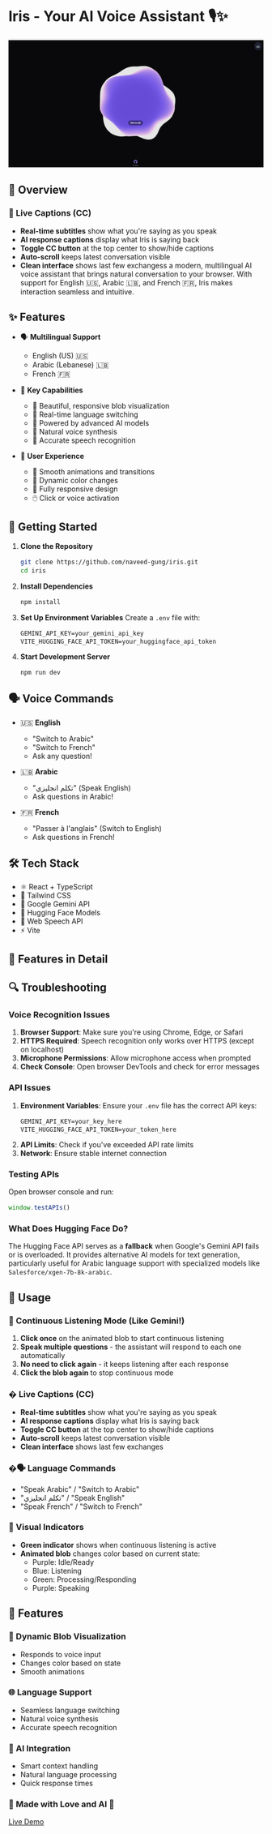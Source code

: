 # Iris - Your AI Voice Assistant 🎙️✨

![Iris Voice Assistant Preview](/public/image.png)

## 🌟 Overview

### 💬 Live Captions (CC)
- **Real-time subtitles** show what you're saying as you speak
- **AI response captions** display what Iris is saying back
- **Toggle CC button** at the top center to show/hide captions
- **Auto-scroll** keeps latest conversation visible
- **Clean interface** shows last few exchangess a modern, multilingual AI voice assistant that brings natural conversation to your browser. With support for English 🇺🇸, Arabic 🇱🇧, and French 🇫🇷, Iris makes interaction seamless and intuitive.

## ✨ Features

- 🗣️ **Multilingual Support**
  - English (US) 🇺🇸
  - Arabic (Lebanese) 🇱🇧
  - French 🇫🇷

- 🎯 **Key Capabilities**
  - 🎨 Beautiful, responsive blob visualization
  - 🔄 Real-time language switching
  - 🤖 Powered by advanced AI models
  - 🎵 Natural voice synthesis
  - 🎤 Accurate speech recognition

- 💫 **User Experience**
  - 🌊 Smooth animations and transitions
  - 🎨 Dynamic color changes
  - 📱 Fully responsive design
  - 🖱️ Click or voice activation

## 🚀 Getting Started

1. **Clone the Repository**
   ```bash
   git clone https://github.com/naveed-gung/iris.git
   cd iris
   ```

2. **Install Dependencies**
   ```bash
   npm install
   ```

3. **Set Up Environment Variables**
   Create a `.env` file with:
   ```env
   GEMINI_API_KEY=your_gemini_api_key
   VITE_HUGGING_FACE_API_TOKEN=your_huggingface_api_token
   ```

4. **Start Development Server**
   ```bash
   npm run dev
   ```

## 🗣️ Voice Commands

- 🇺🇸 **English**
  - "Switch to Arabic"
  - "Switch to French"
  - Ask any question!

- 🇱🇧 **Arabic**
  - "تكلم انجليزي" (Speak English)
  - Ask questions in Arabic!

- 🇫🇷 **French**
  - "Passer à l'anglais" (Switch to English)
  - Ask questions in French!

## 🛠️ Tech Stack

- ⚛️ React + TypeScript
- 🎨 Tailwind CSS
- 🧠 Google Gemini API
- 🤖 Hugging Face Models
- 🎵 Web Speech API
- ⚡ Vite

## 🌈 Features in Detail

## 🔍 Troubleshooting

### Voice Recognition Issues
1. **Browser Support**: Make sure you're using Chrome, Edge, or Safari
2. **HTTPS Required**: Speech recognition only works over HTTPS (except on localhost)
3. **Microphone Permissions**: Allow microphone access when prompted
4. **Check Console**: Open browser DevTools and check for error messages

### API Issues
1. **Environment Variables**: Ensure your `.env` file has the correct API keys:
   ```env
   GEMINI_API_KEY=your_key_here
   VITE_HUGGING_FACE_API_TOKEN=your_token_here
   ```
2. **API Limits**: Check if you've exceeded API rate limits
3. **Network**: Ensure stable internet connection

### Testing APIs
Open browser console and run:
```javascript
window.testAPIs()
```

### What Does Hugging Face Do?
The Hugging Face API serves as a **fallback** when Google's Gemini API fails or is overloaded. It provides alternative AI models for text generation, particularly useful for Arabic language support with specialized models like `Salesforce/xgen-7b-8k-arabic`.

## 📱 Usage

### 🎯 Continuous Listening Mode (Like Gemini!)
1. **Click once** on the animated blob to start continuous listening
2. **Speak multiple questions** - the assistant will respond to each one automatically
3. **No need to click again** - it keeps listening after each response
4. **Click the blob again** to stop continuous mode

### � Live Captions (CC)
- **Real-time subtitles** show what you're saying as you speak
- **AI response captions** display what Iris is saying back
- **Toggle CC button** at the top center to show/hide captions
- **Auto-scroll** keeps latest conversation visible
- **Clean interface** shows last few exchanges

### �🗣️ Language Commands
- "Speak Arabic" / "Switch to Arabic"  
- "تكلم انجليزي" / "Speak English"
- "Speak French" / "Switch to French"

### 🎨 Visual Indicators
- **Green indicator** shows when continuous listening is active
- **Animated blob** changes color based on current state:
  - Purple: Idle/Ready
  - Blue: Listening
  - Green: Processing/Responding
  - Purple: Speaking

## 🎨 Features

### 🌟 Dynamic Blob Visualization
- Responds to voice input
- Changes color based on state
- Smooth animations

### 🌐 Language Support
- Seamless language switching
- Natural voice synthesis
- Accurate speech recognition

### 🤖 AI Integration
- Smart context handling
- Natural language processing
- Quick response times


### 🌟 Made with Love and AI 🤖

[Live Demo](https://n0v0.netlify.app/) 

</div>
